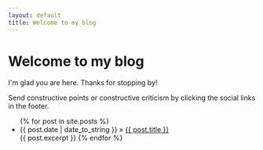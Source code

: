 ```yaml
---
layout: default
title: Welcome to my blog
---
```


<!-- Begin code @ index.md -->

# Welcome to my blog

I'm glad you are here. Thanks for stopping by!

Send constructive points or constructive criticism by clicking the social links in the
footer. 

<ul>
{% for post in site.posts %}
  <li><span>{{ post.date | date_to_string }}</span> » <a href="{{ post.url | relative_url }}" title="{{ post.title }}">{{ post.title }}</a></li>
  <!-- 
  <p>{{ post.content | strip_html | truncatewords:50 }}</p>
  -->
  {{ post.excerpt }}
{% endfor %}
</ul>

<!-- End code @ index.md -->
